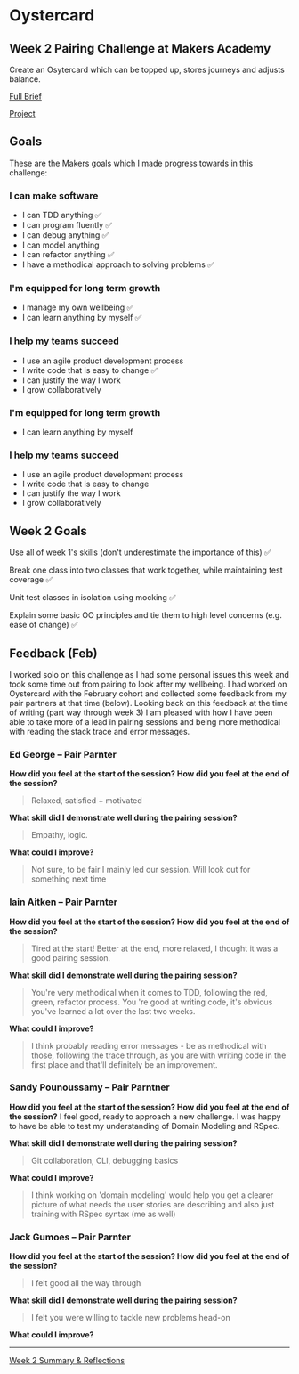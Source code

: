 # Oystercard 
## Week 2 Pairing Challenge at Makers Academy

Create an Osytercard which can be topped up, stores journeys and adjusts balance. 

[Full Brief](https://github.com/makersacademy/course/tree/master/oystercard) 

[Project](https://github.com/hannahdesmond/oystercard) 

## Goals
These are the Makers goals which I made progress towards in this challenge:
### **I can make software**

- I can TDD anything :white_check_mark:
- I can program fluently :white_check_mark:
- I can debug anything :white_check_mark:
- I can model anything 
- I can refactor anything :white_check_mark:
- I have a methodical approach to solving problems :white_check_mark:

### **I'm equipped for long term growth**

- I manage my own wellbeing :white_check_mark:
- I can learn anything by myself :white_check_mark:

### **I help my teams succeed**

- I use an agile product development process
- I write code that is easy to change :white_check_mark:
- I can justify the way I work
- I grow collaboratively


### **I'm equipped for long term growth**

- I can learn anything by myself

### **I help my teams succeed**

- I use an agile product development process
- I write code that is easy to change
- I can justify the way I work
- I grow collaboratively

## Week 2 Goals

Use all of week 1's skills (don't underestimate the importance of this) :white_check_mark:

Break one class into two classes that work together, while maintaining test coverage :white_check_mark:

Unit test classes in isolation using mocking :white_check_mark:

Explain some basic OO principles and tie them to high level concerns (e.g. ease of change) :white_check_mark:


## Feedback (Feb)

I worked solo on this challenge as I had some personal issues this week and took some time out from pairing to look after my wellbeing. I had worked on Oystercard with the February cohort and collected some feedback from my pair partners at that time (below). Looking back on this feedback at the time of writing (part way through week 3) I am pleased with how I have been able to take more of a lead in pairing sessions and being more methodical with reading the stack trace and error messages. 

### Ed George – Pair Parnter
**How did you feel at the start of the session? How did you feel at the end of the session?**
>Relaxed, satisfied + motivated

**What skill did I demonstrate well during the pairing session?**
>Empathy, logic. 

**What could I improve?**
>Not sure, to be fair I mainly led our session. Will look out for something next time

### Iain Aitken – Pair Parnter
**How did you feel at the start of the session? How did you feel at the end of the session?**
>Tired at the start! Better at the end, more relaxed, I thought it was a good pairing session.

**What skill did I demonstrate well during the pairing session?**
>You're very methodical when it comes to TDD, following the red, green, refactor process. You 're good at writing code, it's obvious you've learned a lot over the last two weeks.

**What could I improve?**
>I think probably reading error messages - be as methodical with those, following the trace through, as you are with writing code in the first place and that'll definitely be an improvement.

### Sandy Pounoussamy – Pair Parntner
**How did you feel at the start of the session? How did you feel at the end of the session?**
I feel good, ready to approach a new challenge. I was happy to have be able to test my understanding of Domain Modeling and RSpec.

**What skill did I demonstrate well during the pairing session?**
>Git collaboration, CLI, debugging basics


**What could I improve?**
>I think working on 'domain modeling' would help you get a clearer picture of what needs the user stories are describing and also just training with RSpec syntax (me as well)


### Jack Gumoes – Pair Parnter
**How did you feel at the start of the session? How did you feel at the end of the session?**
>I felt good all the way through

**What skill did I demonstrate well during the pairing session?**
>I felt you were willing to tackle new problems head-on

**What could I improve?**
>

---
[Week 2 Summary & Reflections](goals/weekly/week-2.md)
